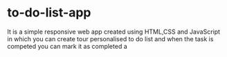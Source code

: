 # to-do-list-app
It is a simple responsive web  app created using HTML,CSS and JavaScript in which you can create tour personalised to do list and when the task is competed you can mark it as completed  a
